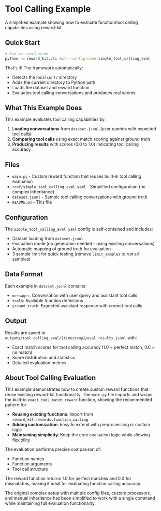 # Tool Calling Example

A simplified example showing how to evaluate function/tool calling capabilities using reward-kit.

## Quick Start

```bash
# Run the evaluation
python -m reward_kit.cli run --config-name simple_tool_calling_eval
```

That's it! The framework automatically:
- Detects the local `conf/` directory
- Adds the current directory to Python path
- Loads the dataset and reward function
- Evaluates tool calling conversations and produces real scores

## What This Example Does

This example evaluates tool calling capabilities by:

1. **Loading conversations** from `dataset.jsonl` (user queries with expected tool calls)
2. **Comparing tool calls** using exact match scoring against ground truth
3. **Producing results** with scores (0.0 to 1.0) indicating tool calling accuracy

## Files

- `main.py` - Custom reward function that reuses built-in tool calling evaluation
- `conf/simple_tool_calling_eval.yaml` - Simplified configuration (no complex inheritance)
- `dataset.jsonl` - Sample tool calling conversations with ground truth
- `README.md` - This file

## Configuration

The `simple_tool_calling_eval.yaml` config is self-contained and includes:
- Dataset loading from `dataset.jsonl`
- Evaluation mode (no generation needed - using existing conversations)
- Automatic mapping of ground truth for evaluation
- 3 sample limit for quick testing (remove `limit_samples` to run all samples)

## Data Format

Each example in `dataset.jsonl` contains:
- `messages`: Conversation with user query and assistant tool calls
- `tools`: Available function definitions
- `ground_truth`: Expected assistant response with correct tool calls

## Output

Results are saved to `outputs/tool_calling_eval/[timestamp]/eval_results.jsonl` with:
- Exact match scores for tool calling accuracy (1.0 = perfect match, 0.0 = no match)
- Score distribution and statistics
- Detailed evaluation metrics

## About Tool Calling Evaluation

This example demonstrates how to create custom reward functions that reuse existing reward-kit functionality. The `main.py` file imports and wraps the built-in `exact_tool_match_reward` function, showing the recommended pattern for:

- **Reusing existing functions**: Import from `reward_kit.rewards.function_calling`
- **Adding customization**: Easy to extend with preprocessing or custom logic
- **Maintaining simplicity**: Keep the core evaluation logic while allowing flexibility

The evaluation performs precise comparison of:
- Function names
- Function arguments
- Tool call structure

The reward function returns 1.0 for perfect matches and 0.0 for mismatches, making it ideal for evaluating function calling accuracy.

The original complex setup with multiple config files, custom processors, and manual inheritance has been simplified to work with a single command while maintaining full evaluation functionality.
